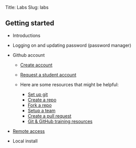 Title: Labs
Slug: labs

## Getting started

* Introductions
* Logging on and updating password (password manager)
* Github account

    * [Create account](https://github.com/join)
    * [Request a student account](https://github.com/edu)
    * Here are some resources that might be helpful:

        * [Set up git](https://help.github.com/articles/set-up-git)
        * [Create a repo](https://help.github.com/articles/create-a-repo)
        * [Fork a repo](https://help.github.com/articles/fork-a-repo)
        * [Setup a team](https://help.github.com/articles/how-do-i-set-up-a-team)
        * [Create a pull request](https://help.github.com/articles/using-pull-requests)
        * [Git & GitHub training resources](http://training.github.com/resources/)

* [Remote access](cloud.html)
* Local install

